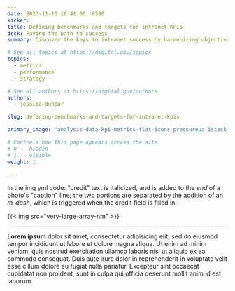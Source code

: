 ```yaml
---
date: 2023-11-15 16:41:00 -0500
kicker: 
title: Defining benchmarks and targets for intranet KPIs
deck: Paving the path to success
summary: Discover the keys to intranet success by harmonizing objectives, metrics, benchmarks, and targets. Elevate your organization's intranet to new heights!

# See all topics at https://digital.gov/topics
topics:
  - metrics
  - performance
  - strategy

# See all authors at https://digital.gov/authors
authors:
  - jessica-dunbar

slug: defining-benchmarks-and-targets-for-intranet-kpis

primary_image: "analysis-data-kpi-metrics-flat-icons-pressureua-istock-getty-images-916567940"

# Controls how this page appears across the site
# 0 -- hidden
# 1 -- visible
weight: 1

---
```


In the img yml code: "credit" text is italicized, and is added to the _end_ of a photo's "caption" line; the two portions are separated by the addition of an _m-dash_, which is triggered when the credit field is filled in.

{{< img src="very-large-array-nm" >}}

---

**Lorem ipsum** dolor sit amet, consectetur adipisicing elit, sed do eiusmod tempor incididunt ut labore et dolore magna aliqua. Ut enim ad minim veniam, quis nostrud exercitation ullamco laboris nisi ut aliquip ex ea commodo consequat. Duis aute irure dolor in reprehenderit in voluptate velit esse cillum dolore eu fugiat nulla pariatur. Excepteur sint occaecat cupidatat non proident, sunt in culpa qui officia deserunt mollit anim id est laborum.


